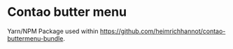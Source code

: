 # Contao butter menu

Yarn/NPM Package used within https://github.com/heimrichhannot/contao-buttermenu-bundle.